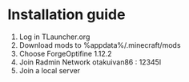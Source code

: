 # Installation guide

1. Log in TLauncher.org
2. Download mods to %appdata%/.minecraft/mods
3. Choose ForgeOptifine 1.12.2
4. Join Radmin Network otakuivan86 : 12345l
5. Join a local server
